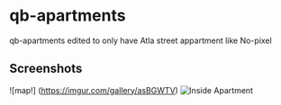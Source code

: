 # qb-apartments
qb-apartments edited to only have Atla street appartment like No-pixel

## Screenshots

![map!] (https://imgur.com/gallery/asBGWTV)
![Inside Apartment](https://i.imgur.com/mp3XL4Y.jpg)
